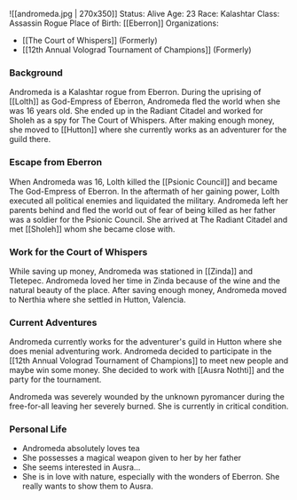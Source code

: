 ![[andromeda.jpg | 270x350]]
Status: Alive
Age: 23
Race: Kalashtar
Class: Assassin Rogue
Place of Birth: [[Eberron]]
Organizations:
* [[The Court of Whispers]] (Formerly)
* [[12th Annual Volograd Tournament of Champions]] (Formerly)

### Background
Andromeda is a Kalashtar rogue from Eberron. During the uprising of [[Lolth]] as God-Empress of Eberron, Andromeda fled the world when she was 16 years old. She ended up in the Radiant Citadel and worked for Sholeh as a spy for The Court of Whispers. After making enough money, she moved to [[Hutton]] where she currently works as an adventurer for the guild there. 
### Escape from Eberron
When Andromeda was 16, Lolth killed the [[Psionic Council]] and became The God-Empress of Eberron. In the aftermath of her gaining power, Lolth executed all political enemies and liquidated the military. Andromeda left her parents behind and fled the world out of fear of being killed as her father was a soldier for the Psionic Council. She arrived at The Radiant Citadel and met [[Sholeh]] whom she became close with. 
### Work for the Court of Whispers
While saving up money, Andromeda was stationed in [[Zinda]] and Tletepec. Andromeda loved her time in Zinda because of the wine and the natural beauty of the place. After saving enough money, Andromeda moved to Nerthia where she settled in Hutton, Valencia.
### Current Adventures
Andromeda currently works for the adventurer's guild in Hutton where she does menial adventuring work. Andromeda decided to participate in the [[12th Annual Volograd Tournament of Champions]] to meet new people and maybe win some money. She decided to work with [[Ausra Nothti]] and the party for the tournament. 

Andromeda was severely wounded by the unknown pyromancer during the free-for-all leaving her severely burned. She is currently in critical condition. 
### Personal Life
* Andromeda absolutely loves tea
* She possesses a magical weapon given to her by her father
* She seems interested in Ausra...
* She is in love with nature, especially with the wonders of Eberron. She really wants to show them to Ausra.


